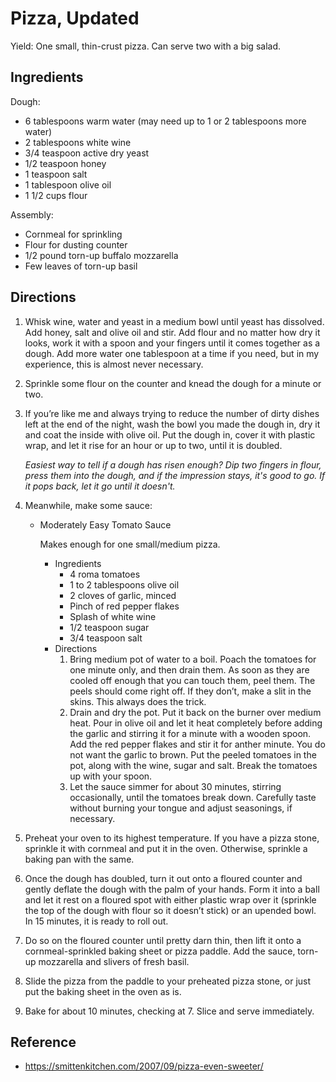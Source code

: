 # Pizza, Updated
Yield: One small, thin-crust pizza. Can serve two with a big salad.

## Ingredients
Dough:
* 6 tablespoons warm water (may need up to 1 or 2 tablespoons more water)
* 2 tablespoons white wine
* 3/4 teaspoon active dry yeast
* 1/2 teaspoon honey
* 1 teaspoon salt
* 1 tablespoon olive oil
* 1 1/2 cups flour

Assembly:
* Cornmeal for sprinkling
* Flour for dusting counter
* 1/2 pound torn-up buffalo mozzarella
* Few leaves of torn-up basil

## Directions
1. Whisk wine, water and yeast in a medium bowl until yeast has dissolved. Add honey, salt and olive oil and stir. Add flour and no matter how dry it looks, work it with a spoon and your fingers until it comes together as a dough. Add more water one tablespoon at a time if you need, but in my experience, this is almost never necessary.
2. Sprinkle some flour on the counter and knead the dough for a minute or two.
3. If you’re like me and always trying to reduce the number of dirty dishes left at the end of the night, wash the bowl you made the dough in, dry it and coat the inside with olive oil. Put the dough in, cover it with plastic wrap, and let it rise for an hour or up to two, until it is doubled.

    *Easiest way to tell if a dough has risen enough? Dip two fingers in flour, press them into the dough, and if the impression stays, it's good to go. If it pops back, let it go until it doesn't.*

4. Meanwhile, make some sauce:
    * Moderately Easy Tomato Sauce

        Makes enough for one small/medium pizza.
        * Ingredients
            * 4 roma tomatoes
            * 1 to 2 tablespoons olive oil
            * 2 cloves of garlic, minced
            * Pinch of red pepper flakes
            * Splash of white wine
            * 1/2 teaspoon sugar
            * 3/4 teaspoon salt
        * Directions
            1. Bring medium pot of water to a boil. Poach the tomatoes for one minute only, and then drain them. As soon as they are cooled off enough that you can touch them, peel them. The peels should come right off. If they don’t, make a slit in the skins. This always does the trick.
            2. Drain and dry the pot. Put it back on the burner over medium heat. Pour in olive oil and let it heat completely before adding the garlic and stirring it for a minute with a wooden spoon. Add the red pepper flakes and stir it for anther minute. You do not want the garlic to brown. Put the peeled tomatoes in the pot, along with the wine, sugar and salt. Break the tomatoes up with your spoon.
            3. Let the sauce simmer for about 30 minutes, stirring occasionally, until the tomatoes break down. Carefully taste without burning your tongue and adjust seasonings, if necessary.
5. Preheat your oven to its highest temperature. If you have a pizza stone, sprinkle it with cornmeal and put it in the oven. Otherwise, sprinkle a baking pan with the same.
6. Once the dough has doubled, turn it out onto a floured counter and gently deflate the dough with the palm of your hands. Form it into a ball and let it rest on a floured spot with either plastic wrap over it (sprinkle the top of the dough with flour so it doesn’t stick) or an upended bowl. In 15 minutes, it is ready to roll out.
7. Do so on the floured counter until pretty darn thin, then lift it onto a cornmeal-sprinkled baking sheet or pizza paddle. Add the sauce, torn-up mozzarella and slivers of fresh basil.
8. Slide the pizza from the paddle to your preheated pizza stone, or just put the baking sheet in the oven as is.
9. Bake for about 10 minutes, checking at 7. Slice and serve immediately.

## Reference
* <https://smittenkitchen.com/2007/09/pizza-even-sweeter/>
